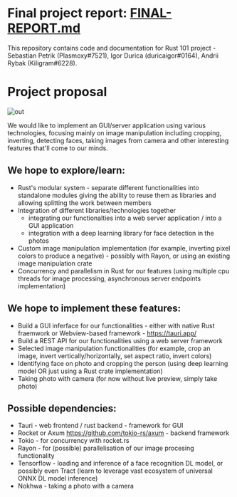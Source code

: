 
# Final project report: [FINAL-REPORT.md](FINAL-REPORT.md)


This repository contains code and documentation for Rust 101 project - Sebastian Petrik (Plasmoxy#7521), Igor Durica (duricaigor#0164), Andrii Rybak (Kiligram#6228).


# Project proposal

![out](https://user-images.githubusercontent.com/31391787/228638774-5de3e49c-0058-4f22-b1c6-9b8f4413c94f.jpg)

We would like to implement an GUI/server application using various technologies, focusing mainly on image manipulation including cropping, inverting, detecting faces, taking images from camera and other interesting features that'll come to our minds.

## We hope to explore/learn:
- Rust's modular system - separate different functionalities into standalone modules giving the ability to reuse them as libraries and allowing splitting the work between members
- Integration of different libraries/technologies together
  - integrating our functionalties into a web server application / into a GUI application
  - integration with a deep learning library for face detection in the photos
- Custom image manipulation implementation (for example, inverting pixel colors to produce a negative) - possibly with Rayon, or using an existing image manipulation crate
- Concurrency and parallelism in Rust for our features (using multiple cpu threads for image processing, asynchronous server endpoints implementation)

## We hope to implement these features:
- Build a GUI inferface for our functionalities - either with native Rust fraemwork or Webview-based framework - https://tauri.app/
- Build a REST API for our functionalities using a web server framework
- Selected image manipulation functionalities (for example, crop an image, invert vertically/horizontally, set aspect ratio, invert colors)
- Identifying face on photo and cropping the person (using deep learning model OR just using a Rust crate implementation)
- Taking photo with camera (for now without live preview, simply take photo)

## Possible dependencies:
- Tauri - web frontend / rust backend - framework for GUI
- Rocket or Axum https://github.com/tokio-rs/axum - backend framework
- Tokio - for concurrency with rocket.rs
- Rayon - for (possible) parallelisation of our image procesing functionality
- Tensorflow - loading and inference of a face recognition DL model, or possibly even Tract (learn to leverage vast ecosystem of universal ONNX DL model inference)
- Nokhwa - taking a photo with a camera

